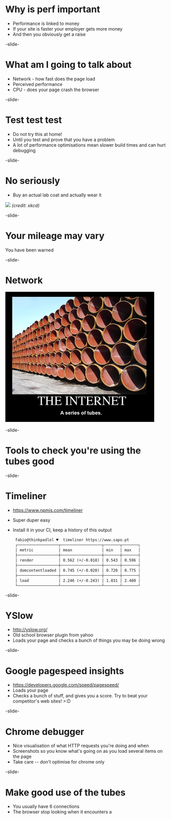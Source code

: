 # Why is perf important

 - Performance is linked to money
 - If your site is faster your employer gets more money
 - And then you obviously get a raise

-slide-

# What am I going to talk about

 - Network - how fast does the page load
 - Perceived performance
 - CPU - does your page crash the browser

-slide-

# Test test test

 - Do not try this at home!
 - Until you test and prove that you have a problem
 - A lot of performance optimisations mean slower build times and can hurt debugging

-slide-

# No seriously

 - Buy an actual lab coat and actually wear it

![](https://imgs.xkcd.com/comics/trimester.png)
*(credit: xkcd)*

-slide-

# Your mileage may vary

You have been warned

-slide-

# Network

![](internet-a-series-of-tubes.jpg)

-slide-

# Tools to check you're using the tubes good

-slide-

# Timeliner

 - https://www.npmjs.com/timeliner
 - Super duper easy
 - Install it in your CI, keep a history of this output

        fabio@thinkpadlel ♥  timeliner https://www.sapo.pt
        ┌──────────────────┬──────────────────┬───────┬───────┐
        │ metric           │ mean             │ min   │ max   │
        ├──────────────────┼──────────────────┼───────┼───────┤
        │ render           │ 0.562 (+/-0.018) │ 0.543 │ 0.596 │
        ├──────────────────┼──────────────────┼───────┼───────┤
        │ domcontentloaded │ 0.745 (+/-0.020) │ 0.720 │ 0.775 │
        ├──────────────────┼──────────────────┼───────┼───────┤
        │ load             │ 2.246 (+/-0.243) │ 1.831 │ 2.480 │
        └──────────────────┴──────────────────┴───────┴───────┘

-slide-

# YSlow

 - http://yslow.org/
 - Old school browser plugin from yahoo
 - Loads your page and checks a bunch of things you may be doing wrong

-slide-

# Google pagespeed insights

 - https://developers.google.com/speed/pagespeed/
 - Loads your page
 - Checks a bunch of stuff, and gives you a score. Try to beat your competitor's web sites! >:D

-slide-

# Chrome debugger

 - Nice visualisation of what HTTP requests you're doing and when
 - Screenshots so you know what's going on as you load several items on the page
 - Take care -- don't optimise for chrome only

-slide-

# Make good use of the tubes

 - You usually have 6 connections
 - The browser stop looking when it encounters a <script> tag without the async attribute
 - HTTP round trips are expensive
 - DNS resolution is expensive

-slide-

# Minimize requests

Just say no

 - And I don't mean don't do drugs

-slide-

# Minimize requests

![](just-say-no.png)

-slide-

# Minimize requests

 - The first thing you need to consider when you want to make a better use of the tubes

-slide-

# Caching

 - Not all page loads will be the first load *(no shit sherlock)*
 - Make sure you use cache headers
 - Version your scripts and styles! That way you can make them expire far in the future

-slide-

# Caching

 - Or don't version them. Use a hash.

        <link rel=stylesheet href=/style?hash={{sha1}}>

![](hashes-are-dope.png)

-slide-

# Minimize round trips

 - HTTP requests for CSS files, iframes and <script> tags can trigger more HTTP requests!
 - But the browser only knows what to fetch when they have been fetched themselves

-slide-

# Minimize round trips

 - Inline on the <head> some parts of your CSS which include files. Font definitions, background image URLs
 - Inline the tiniest of images as base64 data:urls
 - Consider inlining SVG documents instead of downloading an icon font
 - Are you using Tealium? Try to move critical stuff to an actual <script> tag
 - Are you using HTTPS? Use HSTS for added security and added perf!

-slide-

# Use HTTP/2!

![](http-2.png)

-slide-

# Use HTTP/2!

 - I don't know much about this. Go learn for yourself 💖
 - You won't worry so much about minimizing requests, but round trips will still be a problematic

-slide-

# GZIP

 - "I ate spam with spam and spam"
 - "(#1 means spam)I ate #1 with #1 and #1"

-slide-

# GZIP

 - Make sure you compress your stuff using gzip!
 - Remembers substrings you used before in text, repeats them
 - Repetitive code becomes smaller
 - Turn it off for images, fonts

-slide-

# Minify your ugly code!

 - cssmin, uglifyjs, html minifiers (or just using react)
 - May not be worth it if the files are too small. Save your developer time!
 - For CSS, try to get rid of CSS prefixes. It's not funny anymore guys.

-slide-

# Start loading stuff as soon as possible

![](pipeline-1.png)

-slide-

# Start loading stuff as soon as possible

![](pipeline-2.png)

-slide-

# Putting stuff in the `<head>`

You can use this to

 - minimize requests
 - start loading stuff earlier
 - minimize round trips

-slide-

# Putting stuff in the `<head>`

 - Don't forget that the first 1 or 2 images will occupy a place in the pipeline
 - Is your CSS small? Put it all there!
 - You may have been told to put all script tags in the footer, but these days you have the `async` attribute

-slide-

# Don't block the render

 - The page won't render until the browser has fetched the stylesheet and all fonts you use
 - Inline that stuff if you have to -- or use critical CSS
 - DO NOT put any synchronous tags (<script> without async) there, if you have any sync script tags consider inlining them

-slide-

# Perceived performance

![](perceived-performance.png)

-slide-

# Perceived performance

 - If your user thinks you're fast, you don't have to be fast

-slide-

# How to improve perceived performance?

 - Show *something* as soon as you can
 - It's okay to show your page before the fonts load. The user's chicken brain can get used to the layout
 - If you have a UI change triggered by an interaction, try to get the basic colors and shapes on screen in under 100ms

-slide-

# CPU

![](cpu.png)

-slide-

# CPU

 - Computers have CPUs
 - Mobile phones have super weak CPUs
 - Don't crash firefox on my quad core please

-slide-

# Chrome and firefox debuggers

 - Find out if you're allocating objects in tight loops
 - Find out when reflows happen

-slide-

# jsPerf

 - https://jsperf.com/
 - Create small test cases and test them across browsers
 - Don't micro-benchmark! Try to use it for DOM stuff only

-slide-

# CSS triggers

 - https://csstriggers.com/
 - Lists what CSS properties will cause a reflow

-slide-

# How to use less CPU

 - Do less stuff!

-slide-

# Avoid unnecessary abstractions

![](can-of-worms.png)

-slide-

# Avoid unnecessary abstractions

 - Using React may be good for working on a complex page, but is its overhead welcome in a tiny iframe-based app?
 - Do you need to download React just for a dropdown menu, or can you just render the HTML on the server?
 - Do you really need a templating engine or can you just update DOM elements one by one?

-slide-

# The DOM isn't as slow as you think

 - https://github.com/patrick-steele-idem/morphdom#benchmarks

-slide-

# What's really really slow

-slide-

# And I mean slow

-slide-

# Are reflows

-slide-

# What's a reflow?

 - A reflow is what occurs when the browser has to recalculate the page's layout. That is, what elements go where, and what their sizes are, and how the lines of text flow.

-slide-

# Why are reflows bad?

 - Reflows are slow. If you have too many reflows, your site won't be fast, and you won't get a raise!
 - When a reflow happens, a kitten dies somewhere, and Donald trump signs an executive order

-slide-

# The browser's loop

![](browser-loop.png)

-slide-

# Avoiding reflows

 - Never animate anything at all. Convince your employer that it's ugly and useless

-slide-

# Avoiding reflows

 - Check out this comprehensive gist by Paul Irish
 - https://gist.github.com/paulirish/5d52fb081b3570c81e3a

-slide-

# Avoiding reflows

 - Learn about layout boundaries
 - http://wilsonpage.co.uk/introducing-layout-boundaries/

-slide-

# Avoiding reflows

 - When you hide the scrollbar for some reason, change the width of the container

-slide-

# Avoiding reflows

 - Mitigate your reflows by having a smaller DOM

-slide-

# Avoiding reflows

 - Go to csstriggers.com before you do any kind of animation or interaction that changes the DOM
 - Change classnames deep in the DOM tree. (haven't tried it myself)

-slide-

# Avoiding reflows

 - Batch your reads and writes. First change everything, then measure everything

          element1.style.width = '50%';
          element2.style.width = '50%';
          doSomething(element1.offsetWidth);  // reflow!
          element3.style.width = '50%';
          doSomething(element3.offsetWidth);  // reflow!

-slide-

# Conclusion

 - We've looked at network, perceived performance and CPU
 - There's lots more so get learning
 - Don't believe what you think, or what an entire community likes to believe. Check for yourself

